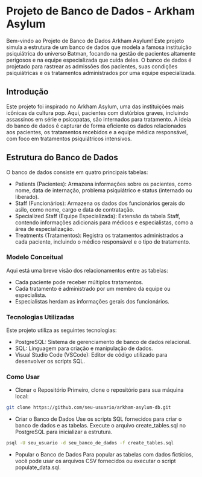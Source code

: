 # Projeto de Banco de Dados - Arkham Asylum
Bem-vindo ao Projeto de Banco de Dados Arkham Asylum! Este projeto simula a estrutura de um banco de dados que modela a famosa instituição psiquiátrica do universo Batman, focando na gestão de pacientes altamente perigosos e na equipe especializada que cuida deles. O banco de dados é projetado para rastrear as admissões dos pacientes, suas condições psiquiátricas e os tratamentos administrados por uma equipe especializada.

## Introdução
Este projeto foi inspirado no Arkham Asylum, uma das instituições mais icônicas da cultura pop. Aqui, pacientes com distúrbios graves, incluindo assassinos em série e psicopatas, são internados para tratamento. A ideia do banco de dados é capturar de forma eficiente os dados relacionados aos pacientes, os tratamentos recebidos e a equipe médica responsável, com foco em tratamentos psiquiátricos intensivos.

## Estrutura do Banco de Dados
O banco de dados consiste em quatro principais tabelas:

* Patients (Pacientes): Armazena informações sobre os pacientes, como nome, data de internação, problema psiquiátrico e status (internado ou liberado).
* Staff (Funcionários): Armazena os dados dos funcionários gerais do asilo, como nome, cargo e data de contratação.
* Specialized Staff (Equipe Especializada): Extensão da tabela Staff, contendo informações adicionais para médicos e especialistas, como a área de especialização.
* Treatments (Tratamentos): Registra os tratamentos administrados a cada paciente, incluindo o médico responsável e o tipo de tratamento.

### Modelo Conceitual
Aqui está uma breve visão dos relacionamentos entre as tabelas:

* Cada paciente pode receber múltiplos tratamentos.
* Cada tratamento é administrado por um membro da equipe ou especialista.
* Especialistas herdam as informações gerais dos funcionários.

### Tecnologias Utilizadas
Este projeto utiliza as seguintes tecnologias:

* PostgreSQL: Sistema de gerenciamento de banco de dados relacional.
* SQL: Linguagem para criação e manipulação de dados.
* Visual Studio Code (VSCode): Editor de código utilizado para desenvolver os scripts SQL.

### Como Usar
* Clonar o Repositório
  Primeiro, clone o repositório para sua máquina local:

```bash
git clone https://github.com/seu-usuario/arkham-asylum-db.git
```

* Criar o Banco de Dados
  Use os scripts SQL fornecidos para criar o banco de dados e as tabelas. Execute o arquivo create_tables.sql no PostgreSQL para inicializar a estrutura.

```bash
psql -U seu_usuario -d seu_banco_de_dados -f create_tables.sql
```

* Popular o Banco de Dados
Para popular as tabelas com dados fictícios, você pode usar os arquivos CSV fornecidos ou executar o script populate_data.sql.
